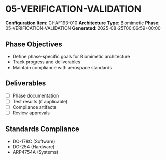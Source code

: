 # 05-VERIFICATION-VALIDATION

**Configuration Item**: CI-AF193-010
**Architecture Type**: Biomimetic
**Phase**: 05-VERIFICATION-VALIDATION
**Generated**: 2025-08-25T00:06:59+00:00

## Phase Objectives
- Define phase-specific goals for Biomimetic architecture
- Track progress and deliverables
- Maintain compliance with aerospace standards

## Deliverables
- [ ] Phase documentation
- [ ] Test results (if applicable)
- [ ] Compliance artifacts
- [ ] Review approvals

## Standards Compliance
- DO-178C (Software)
- DO-254 (Hardware)
- ARP4754A (Systems)
